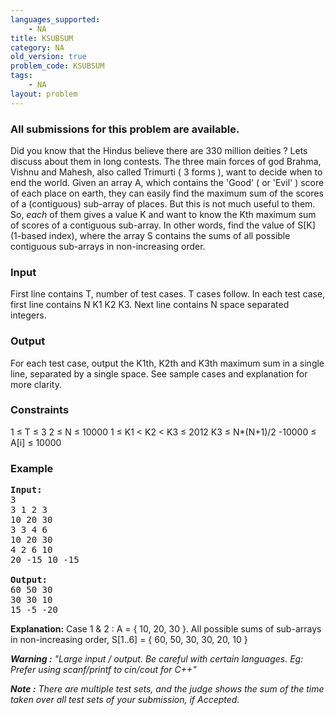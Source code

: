 ```yaml
---
languages_supported:
    - NA
title: KSUBSUM
category: NA
old_version: true
problem_code: KSUBSUM
tags:
    - NA
layout: problem
---
```

###  All submissions for this problem are available. 

Did you know that the Hindus believe there are 330 million deities ? Lets discuss about them in long contests. The three main forces of god Brahma, Vishnu and Mahesh, also called Trimurti ( 3 forms ), want to decide when to end the world. Given an array A, which contains the 'Good' ( or 'Evil' ) score of each place on earth, they can easily find the maximum sum of the scores of a (contiguous) sub-array of places. But this is not much useful to them. So, _each_ of them gives a value K and want to know the Kth maximum sum of scores of a contiguous sub-array. In other words, find the value of S\[K\] (1-based index), where the array S contains the sums of all possible contiguous sub-arrays in non-increasing order.

### Input

First line contains T, number of test cases. T cases follow. In each test case, first line contains N K1 K2 K3. Next line contains N space separated integers.

### Output

For each test case, output the K1th, K2th and K3th maximum sum in a single line, separated by a single space. See sample cases and explanation for more clarity.

### Constraints

1 ≤ T ≤ 3
2 ≤ N ≤ 10000
1 ≤ K1 < K2 < K3 ≤ 2012
K3 ≤ N\*(N+1)/2
-10000 ≤ A\[i\] ≤ 10000

### Example

<pre>
<b>Input:</b>
3
3 1 2 3
10 20 30
3 3 4 6
10 20 30
4 2 6 10
20 -15 10 -15

<b>Output:</b>
60 50 30
30 30 10
15 -5 -20
</pre>
**Explanation:**
Case 1 & 2 : A = { 10, 20, 30 }. All possible sums of sub-arrays in non-increasing order, S\[1..6\] = { 60, 50, 30, 30, 20, 10 }


_**Warning :** "Large input / output. Be careful with certain languages. Eg: Prefer using scanf/printf to cin/cout for C++"_

_**Note :** There are multiple test sets, and the judge shows the sum of the time taken over all test sets of your submission, if Accepted._
